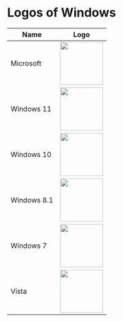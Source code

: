 # Logos of Windows

Name|Logo
--|--
Microsoft |<img src="https://user-images.githubusercontent.com/69227436/236678132-31ce2f0a-d63a-4fcd-8de8-7be6a523ac16.png" width="100px"> 
Windows 11 |<img src="https://user-images.githubusercontent.com/69227436/236678138-128f06d2-a3dc-4ffc-ac84-b377e693c4a8.png" width="100px"> 
Windows 10 |<img src="https://user-images.githubusercontent.com/69227436/236678142-55fcdc31-72a0-465f-b1ad-51fa67ac7b47.png" width="100px">
Windows 8.1 |<img src="https://user-images.githubusercontent.com/69227436/236678147-964beef3-e310-400b-ab6a-422572442e2e.png" width="100px">
Windows 7 |<img src="https://user-images.githubusercontent.com/69227436/236678151-c3b6afc1-0896-4611-afd3-1bd570639905.png" width="100px">
Vista |<img src="https://user-images.githubusercontent.com/69227436/236678153-d8aec661-0ebc-41ed-af69-113f287ae433.png" width="100px">
